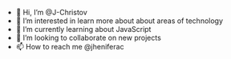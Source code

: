 - 👋 Hi, I’m @J-Christov
- 👀 I’m interested in learn more about about areas of technology
- 🌱 I’m currently learning about JavaScript
- 💞️ I’m looking to collaborate on new projects
- 📫 How to reach me @jheniferac 

<!---
J-Christov/J-Christov is a ✨ special ✨ repository because its `README.md` (this file) appears on your GitHub profile.
You can click the Preview link to take a look at your changes.
--->
